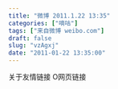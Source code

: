 ```yaml
---
title: "微博 2011.1.22 13:35"
categories: ["嘀咕"]
tags: ["来自微博 weibo.com"]
draft: false
slug: "vzAgxj"
date: "2011-01-22 13:35:00"
---
```


<p>关于友情链接 O网页链接 ​​​​</p>
